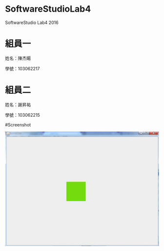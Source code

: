 ﻿# SoftwareStudioLab4
SoftwareStudio Lab4 2016

# 組員一

姓名：陳杰暘

學號：103062217

# 組員二

姓名：謝昇祐

學號：103062215

#Screenshot

![alt tag](/csc.png)